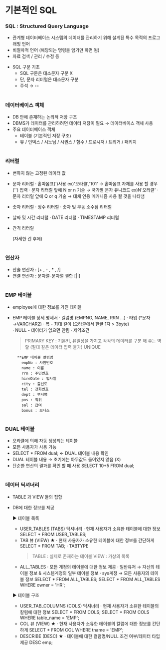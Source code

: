 # 기본적인 SQL 

### SQL : Structured Query Language
 - 관계형 데이터베이스 시스템의 데이터를 관리하기 위해 설계된 특수 목적의 프로그래밍 언어  
 - 비절차적 언어 (해당되는 명령을 암기만 하면 됨) 
 - 자료 검색 / 관리 / 수정 등 
  * SQL 구문 기초  
    - SQL 구문은 대소문자 구분 X 
    - 단, 문자 리터럴은 대소문자 구분
    - 주석 → **--** 
#
### 데이터베이스 객체
 - DB 안에 존재하는 논리적 저장 구조 
 - DBMS가 데이터를 관리하려면 데이터 저장이 필요 → 데이터베이스 객체 사용 
 - 주요 데이터베이스 객체 
   - 테이블 (기본적인 저장 구조)
   - 뷰 / 인덱스 / 시노님 / 시퀀스 / 함수 / 프로시저 / 트리거 / 패키지  
   
#
### 리터럴
 - 변하지 않는 고정된 데이터 값 
 - 문자 리터럴 
   · 홑따옴표(')사용  ex)'오라클','101'
     → 홑따옴표 자체를 사용 할 경우 ('') 입력 
   · 문자 리터럴 앞에 N or n 기술 → 국가별 문자 유니코드   ex)N'오라클' 
   · 문자 리터럴 앞에 Q or q 기술 → 대체 인용 메커니즘 사용 될 것을 나타냄    
 - 숫자 리터럴 
   · 정수 리터럴
   · 숫자 및 부동 소수점 리터럴 
 - 날짜 및 시간 리터럴 
   · DATE 리터럴 
   · TIMESTAMP 리터럴 
 - 간격 리터럴 
 
   (자세한 건 후에) 

#
### 연산자
 - 산술 연산자 : [+ , - , * , /]
 - 연결 연산자 : 문자열-문자열 결합 [||] 

#
### EMP 테이블
 - employee에 대한 정보를 가진 테이블
 - EMP 테이블 상세 명세서 
   · 컬럼명 (EMPNO, NAME, RRN ...) 
   · 타입 (*문자→VARCHAR2) 
   · 폭 - 최대 길이 (오라클에서 한글 1자 > 3byte)  
   · NULL - 데이터가 없으면 안됨 
   · 제약조건 
     > PRIMARY KEY : 기본키, 유일성을 가지고 각각의 데이터를 구분 해 주는 역할 (절대 같은 데이터 입력 불가) 
     > UNIQUE 
	 
		 **EMP 테이블 컬럼명 
		   empNo : 사원번호
		   name : 이름
		   rrn : 주민번호
		   hireDate : 입사일
		   city : 출신도
		   tel : 전화번호
		   dept : 부서명
		   pos : 직위
		   sal : 급여
		   bonus : 보너스	 

#	 
### DUAL 테이블
 - 오라클에 의해 자동 생성되는 테이블 
 - 모든 사용자가 사용 가능 
 - SELECT * FROM dual; ← DUAL 테이블 내용 확인 
 - DUAL 테이블 내용 
   → 초기에는 아무값도 들어있지 않음 (X)	  
 - 단순한 연산의 결과를 확인 할 때 사용 
	  SELECT 10+5 FROM dual; 
	 
#	 
### 데이터 딕셔너리
 - TABLE 과 VIEW 들의 집합 
 - DB에 대한 정보를 제공 
 
	▶ 테이블 목록
	 - USER_TABLES (TABS) 딕셔너리 
	   · 현재 사용자가 소유한 테이블에 대한 정보 
		  SELECT * FROM USER_TABLES;
	 - TAB 뷰 (VIEW) ★
	   · 현재 사용자가 소유한 테이블에 대한 정보를 간단하게 
	      SELECT * FROM TAB;
	   · TABTYPE 
		  > TABLE : 실제로 존재하는 테이블 
		  > VIEW  : 가상의 목록 
	 - ALL_TABLES 
	   · 모든 계정의 테이블에 대한 정보 제공 
	   · 일반유저 → 자신의 테이블 정보 & 시스템계정의 일부 테이블 정보 
	   · sys계정 → 모든 사용자의 테이블 정보 
		  SELECT * FROM ALL_TABLES;
		  SELECT * FROM ALL_TABLES WHERE owner = 'HR';
	  
	▶ 테이블 구조 
	 - USER_TAB_COLUMNS (COLS) 딕셔너리 
	   · 현재 사용자가 소유한 테이블의 칼럼에 대한 정보 
		  SELECT * FROM COLS;
		  SELECT * FROM COLS WHERE table_name = 'EMP';
	 - COL 뷰 (VIEW) ★
	   · 현재 사용자가 소유한 테이블의 칼럼에 대한 정보를 간단하게 
		  SELECT * FROM COL WHERE tname = 'EMP';
	 - DESCRIBE (DESC) ★
	   · 테이블에 대한 컬럼명/NULL 조건 여부/데이터 타입 제공 
		  DESC emp;  
   
